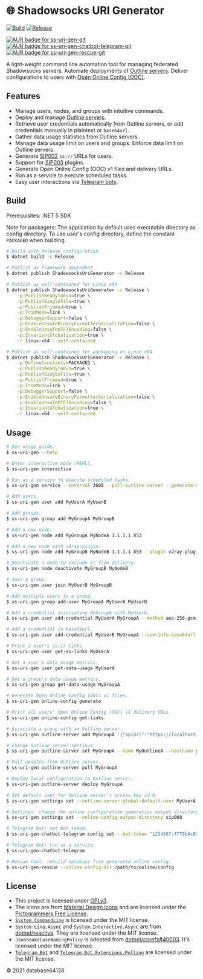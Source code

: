 # 🌐 Shadowsocks URI Generator

[![Build](https://github.com/database64128/shadowsocks-uri-generator/workflows/Build/badge.svg)](https://github.com/database64128/shadowsocks-uri-generator/actions?query=workflow%3ABuild)
[![Release](https://github.com/database64128/shadowsocks-uri-generator/workflows/Release/badge.svg)](https://github.com/database64128/shadowsocks-uri-generator/actions?query=workflow%3ARelease)

<a href="https://aur.archlinux.org/packages/ss-uri-gen-git/">
    <img alt="AUR badge for ss-uri-gen-git" src="https://img.shields.io/aur/version/ss-uri-gen-git?label=AUR%20ss-uri-gen-git" />
</a>
<a href="https://aur.archlinux.org/packages/ss-uri-gen-chatbot-telegram-git/">
    <img alt="AUR badge for ss-uri-gen-chatbot-telegram-git" src="https://img.shields.io/aur/version/ss-uri-gen-chatbot-telegram-git?label=AUR%20ss-uri-gen-chatbot-telegram-git" />
</a>
<a href="https://aur.archlinux.org/packages/ss-uri-gen-rescue-git/">
    <img alt="AUR badge for ss-uri-gen-rescue-git" src="https://img.shields.io/aur/version/ss-uri-gen-rescue-git?label=AUR%20ss-uri-gen-rescue-git" />
</a>

A light-weight command line automation tool for managing federated Shadowsocks servers. Automate deployments of [Outline servers](https://github.com/Jigsaw-Code/outline-server). Deliver configurations to users with [Open Online Config (OOC)](https://github.com/Shadowsocks-NET/OpenOnlineConfig).

## Features

- Manage users, nodes, and groups with intuitive commands.
- Deploy and manage [Outline servers](https://github.com/Jigsaw-Code/outline-server).
- Retrieve user credentials automatically from Outline servers, or add credentials manually in plaintext or `base64url`.
- Gather data usage statistics from Outline servers.
- Manage data usage limit on users and groups. Enforce data limit on Outline servers.
- Generate [SIP002](https://shadowsocks.org/en/spec/SIP002-URI-Scheme.html) `ss://` URLs for users.
- Support for [SIP003](https://shadowsocks.org/en/spec/Plugin.html) plugins.
- Generate Open Online Config (OOC) v1 files and delivery URLs.
- Run as a service to execute scheduled tasks.
- Easy user interactions via [Telegram bots](https://core.telegram.org/bots).

## Build

Prerequisites: .NET 5 SDK

Note for packagers: The application by default uses executable directory as config directory. To use user's config directory, define the constant `PACKAGED` when building.

```bash
# Build with Release configuration
$ dotnet build -c Release

# Publish as framework-dependent
$ dotnet publish ShadowsocksUriGenerator -c Release

# Publish as self-contained for Linux x64
$ dotnet publish ShadowsocksUriGenerator -c Release \
    -p:PublishReadyToRun=true \
    -p:PublishSingleFile=true \
    -p:PublishTrimmed=true \
    -p:TrimMode=link \
    -p:DebuggerSupport=false \
    -p:EnableUnsafeBinaryFormatterSerialization=false \
    -p:EnableUnsafeUTF7Encoding=false \
    -p:InvariantGlobalization=true \
    -r linux-x64 --self-contained

# Publish as self-contained for packaging on Linux x64
$ dotnet publish ShadowsocksUriGenerator -c Release \
    -p:DefineConstants=PACKAGED \
    -p:PublishReadyToRun=true \
    -p:PublishSingleFile=true \
    -p:PublishTrimmed=true \
    -p:TrimMode=link \
    -p:DebuggerSupport=false \
    -p:EnableUnsafeBinaryFormatterSerialization=false \
    -p:EnableUnsafeUTF7Encoding=false \
    -p:InvariantGlobalization=true \
    -r linux-x64 --self-contained
```

## Usage

```bash
# See usage guide.
$ ss-uri-gen --help

# Enter interactive mode (REPL).
$ ss-uri-gen interactive

# Run as a service to execute scheduled tasks.
$ ss-uri-gen service --interval 3600 --pull-outline-server --generate-online-config

# Add users.
$ ss-uri-gen user add MyUserA MyUserB

# Add groups.
$ ss-uri-gen group add MyGroupA MyGroupB

# Add a new node.
$ ss-uri-gen node add MyGroupA MyNodeA 1.1.1.1 853

# Add a new node with v2ray-plugin.
$ ss-uri-gen node add MyGroupB MyNodeB 1.1.1.1 853 --plugin v2ray-plugin --plugin-opts "tls;host=cloudflare-dns.com"

# Deactivate a node to exclude it from delivery.
$ ss-uri-gen node deactivate MyGroupB MyNodeB

# Join a group.
$ ss-uri-gen user join MyUserB MyGroupB

# Add multiple users to a group.
$ ss-uri-gen group add-user MyGroupA MyUserA MyUserB

# Add a credential associating MyGroupA with MyUserA.
$ ss-uri-gen user add-credential MyUserA MyGroupA --method aes-256-gcm --password MyPassword

# Add a credential in base64url.
$ ss-uri-gen user add-credential MyUserB MyGroupA --userinfo-base64url eGNoYWNoYTIwLWlldGYtcG9seTEzMDU6TXlQYXNzd29yZA

# Print a user's ss:// links.
$ ss-uri-gen user get-ss-links MyUserA

# Get a user's data usage metrics.
$ ss-uri-gen user get-data-usage MyUserA

# Get a group's data usage metrics.
$ ss-uri-gen group get-data-usage MyGroupA

# Generate Open Online Config (OOC) v1 files.
$ ss-uri-gen online-config generate

# Print all users' Open Online Config (OOC) v1 delivery URLs.
$ ss-uri-gen online-config get-links

# Associate a group with an Outline server.
$ ss-uri-gen outline-server add MyGroupA '{"apiUrl":"https://localhost/example","certSha256":"EXAMPLE"}'

# Change Outline server settings.
$ ss-uri-gen outline-server set MyGroupA --name MyOutlineA --hostname github.com --metrics true

# Pull updates from Outline server.
$ ss-uri-gen outline-server pull MyGroupA

# Deploy local configuration to Outline server.
$ ss-uri-gen outline-server deploy MyGroupA

# Set default user for Outline server's access key id 0.
$ ss-uri-gen settings set --outline-server-global-default-user MyUserA

# Settings: change the online configuration generation output directory to 'sip008'.
$ ss-uri-gen settings set --online-config-output-directory sip008

# Telegram bot: set bot token.
$ ss-uri-gen-chatbot-telegram config set --bot-token "1234567:4TT8bAc8GHUspu3ERYn-KGcvsvGB9u_n4ddy"

# Telegram bot: run as a service.
$ ss-uri-gen-chatbot-telegram

# Rescue tool: rebuild database from generated online config.
$ ss-uri-gen-rescue --online-config-dir /path/to/online/config
```

## License

- This project is licensed under [GPLv3](LICENSE).
- The icons are from [Material Design Icons](https://materialdesignicons.com/) and are licensed under the [Pictogrammers Free License](https://dev.materialdesignicons.com/license).
- [`System.CommandLine`](https://github.com/dotnet/command-line-api) is licensed under the MIT license.
- `System.Linq.Async` and `System.Interactive.Async` are from [dotnet/reactive](https://github.com/dotnet/reactive). They are licensed under the MIT license.
- `JsonSnakeCaseNamingPolicy` is adopted from [dotnet/corefx#40003](https://github.com/dotnet/corefx/pull/40003). It's licensed under the MIT license.
- [`Telegram.Bot`](https://github.com/TelegramBots/Telegram.Bot) and [`Telegram.Bot.Extensions.Polling`](https://github.com/TelegramBots/Telegram.Bot.Extensions.Polling) are licensed under the MIT license.

© 2021 database64128
